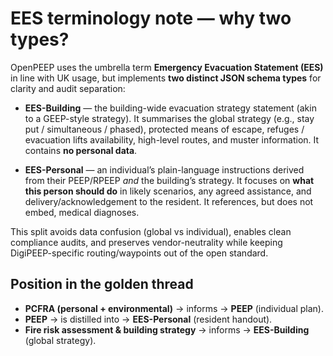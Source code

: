 # EES terminology note — why two types?

OpenPEEP uses the umbrella term **Emergency Evacuation Statement (EES)** in line with UK usage,
but implements **two distinct JSON schema types** for clarity and audit separation:

- **EES-Building** — the building-wide evacuation strategy statement (akin to a GEEP-style strategy).
  It summarises the global strategy (e.g., stay put / simultaneous / phased), protected means of escape,
  refuges / evacuation lifts availability, high-level routes, and muster information. It contains **no personal data**.

- **EES-Personal** — an individual’s plain-language instructions derived from their PEEP/RPEEP *and*
  the building’s strategy. It focuses on **what this person should do** in likely scenarios,
  any agreed assistance, and delivery/acknowledgement to the resident. It references, but does not embed,
  medical diagnoses.

This split avoids data confusion (global vs individual), enables clean compliance audits, and preserves
vendor-neutrality while keeping DigiPEEP-specific routing/waypoints out of the open standard.

## Position in the golden thread

- **PCFRA (personal + environmental)** → informs → **PEEP** (individual plan).
- **PEEP** → is distilled into → **EES-Personal** (resident handout).
- **Fire risk assessment & building strategy** → informs → **EES-Building** (global strategy).

